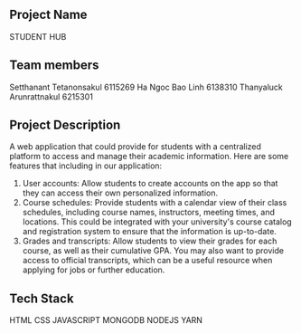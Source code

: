 ## Project Name
STUDENT HUB


## Team members
Setthanant Tetanonsakul 6115269
Ha Ngoc Bao Linh 6138310
Thanyaluck Arunrattnakul 6215301


## Project Description
A web application that could provide for students with a centralized platform to access and manage their academic information. Here are some features that including in our application:
1. User accounts: Allow students to create accounts on the app so that they can access their own personalized information. 
2. Course schedules: Provide students with a calendar view of their class schedules, including course names, instructors, meeting times, and locations. This could be integrated with your university's course catalog and registration system to ensure that the information is up-to-date.
3. Grades and transcripts: Allow students to view their grades for each course, as well as their cumulative GPA. You may also want to provide access to official transcripts, which can be a useful resource when applying for jobs or further education.

## Tech Stack
 HTML
 CSS
 JAVASCRIPT
 MONGODB
 NODEJS
 YARN
